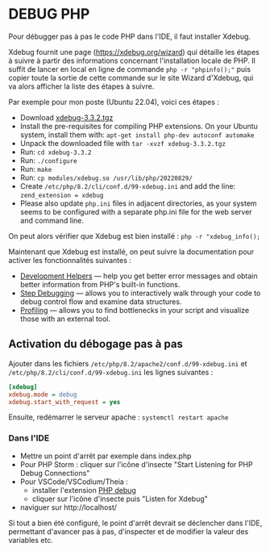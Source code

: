 # DEBUG PHP

Pour débugger pas à pas le code PHP dans l'IDE, il faut installer Xdebug.

Xdebug fournit une page (https://xdebug.org/wizard) qui détaille les étapes à suivre à partir des informations concernant l'installation locale de PHP. Il suffit de lancer en local en ligne de commande `php -r "phpinfo();"` puis copier toute la sortie de cette commande sur le site Wizard d'Xdebug, qui va alors afficher la liste des étapes à suivre.

Par exemple pour mon poste (Ubuntu 22.04), voici ces étapes :

 - Download [xdebug-3.3.2.tgz](https://xdebug.org/files/xdebug-3.3.2.tgz)
 - Install the pre-requisites for compiling PHP extensions. On your Ubuntu system, install them with: `apt-get install php-dev autoconf automake`
 - Unpack the downloaded file with `tar -xvzf xdebug-3.3.2.tgz`
 - Run: `cd xdebug-3.3.2`
 - Run: `./configure`
 - Run: `make`
 - Run: `cp modules/xdebug.so /usr/lib/php/20220829/`
 - Create `/etc/php/8.2/cli/conf.d/99-xdebug.ini` and add the line: `zend_extension = xdebug`
 - Please also update `php.ini` files in adjacent directories, as your system seems to be configured with a separate php.ini file for the web server and command line.

On peut alors vérifier que Xdebug est bien installé : `php -r "xdebug_info();`

Maintenant que Xdebug est installé, on peut suivre la documentation pour activer les fonctionnalités suivantes :
 - [Development Helpers](https://xdebug.org/docs/develop) — help you get better error messages and obtain better information from PHP's built-in functions.
 - [Step Debugging](https://xdebug.org/docs/step_debug) — allows you to interactively walk through your code to debug control flow and examine data structures.
 - [Profiling](https://xdebug.org/docs/profiler) — allows you to find bottlenecks in your script and visualize those with an external tool.


## Activation du débogage pas à pas

Ajouter dans les fichiers `/etc/php/8.2/apache2/conf.d/99-xdebug.ini` et `/etc/php/8.2/cli/conf.d/99-xdebug.ini` les lignes suivantes :

```ini
[xdebug]
xdebug.mode = debug
xdebug.start_with_request = yes
```

Ensuite, redémarrer le serveur apache : `systemctl restart apache`

### Dans l'IDE

 - Mettre un point d'arrêt par exemple dans index.php
 - Pour PHP Storm : cliquer sur l'icône d'insecte "Start Listening for PHP Debug Connections"
 - Pour VSCode/VSCodium/Theia :
   - installer l'extension [PHP debug](https://marketplace.visualstudio.com/items?itemName=xdebug.php-debug)
   - cliquer sur l'icône d'insecte puis "Listen for Xdebug"
 - naviguer sur http://localhost/

Si tout a bien été configuré, le point d'arrêt devrait se déclencher dans l'IDE, permettant d'avancer pas à pas, d'inspecter et de modifier la valeur des variables etc.
